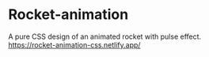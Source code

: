 # Rocket-animation
A pure CSS design of an animated rocket with pulse effect.
<br/>
https://rocket-animation-css.netlify.app/
